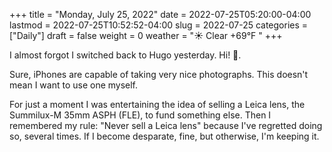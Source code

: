 +++
title = "Monday, July 25, 2022"
date = 2022-07-25T05:20:00-04:00
lastmod = 2022-07-25T10:52:52-04:00
slug = 2022-07-25
categories = ["Daily"]
draft = false
weight = 0
weather = "☀️ Clear +69°F "
+++

I almost forgot I switched back to Hugo yesterday. Hi! 👋.

Sure, iPhones are capable of taking very nice photographs. This doesn't mean I want to use one myself.

For just a moment I was entertaining the idea of selling a Leica lens, the Summilux-M 35mm ASPH (FLE), to fund something else. Then I remembered my rule: "Never sell a Leica lens" because I've regretted doing so, several times. If I become desparate, fine, but otherwise, I'm keeping it.

[//]: # "Exported with love from a post written in Org mode"
[//]: # "- https://github.com/kaushalmodi/ox-hugo"
